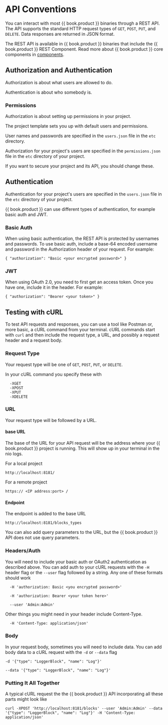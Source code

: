 # API Conventions

You can interact with most {{ book.product }} binaries through a REST API. The API supports the standard HTTP request types of `GET`, `POST`, `PUT`, and `DELETE`. Data responses are returned in JSON format.

The REST API is available in {{ book.product }} binaries that include the {{ book.product }} REST Component. Read more about {{ book.product }} core components in [components](../components/README.md).

## Authorization and Authentication

Authorization is about what users are allowed to do.

Authentication is about who somebody is.

### Permissions

Authorization is about setting up permissions in your project.

The project template sets you up with default users and permissions.

User names and passwords are specified in the `users.json` file in the `etc` directory. 

Authorization for your project's users are specified in the `permissions.json` file in the `etc` directory of your project.

If you want to secure your project and its API, you should change these.


## Authentication


Authentication for your project's users are specified in the `users.json` file in the `etc` directory of your project.

{{ book.product }} can use different types of authentication, for example basic auth and JWT.

### Basic Auth

When using basic authentication, the REST API is protected by usernames and passwords. To use basic auth, include a base-64 encoded username and password in the Authorization header of your request. For example:

`{ "authorization": "Basic <your encrypted password>" }`

### JWT

When using OAuth 2.0, you need to first get an access token. Once you have one, include it in the header. For example:

`{ "authorization": "Bearer <your token>" }`

## Testing with cURL

To test API requests and responses, you can use a tool like Postman or, more basic, a cURL command from your terminal. cURL commands start with `curl` and then include the request type, a URL, and possibly a request header and a request body.

### Request Type
Your request type will be one of `GET`, `POST`, `PUT`, or `DELETE`.

In your cURL command you specify these with

      -XGET
      -XPOST
      -XPUT
      -XDELETE

### URL
Your request type will be followed by a URL.

#### base URL
The base of the URL for your API request will be the address where your {{ book.product }} project is running. This will show up in your terminal in the nio logs.

For a local project

    http://localhost:8181/

For a remote project

    https:// <IP address:port> /

#### Endpoint

The endpoint is added to the base URL

    http://localhost:8181/blocks_types

You can also add query parameters to the URL, but the {{ book.product }} API does not use query parameters.

### Headers/Auth

You will need to include your basic auth or OAuth2 authentication as described above. You can add auth to your cURL requests with the `-H` header flag or the `--user` flag followed by a string. Any one of these formats should work

      -H 'authorization: Basic <you encrypted password>'

      -H 'authorization: Bearer <your token here>'

      --user 'Admin:Admin'

Other things you might need in your header include Content-Type.

      -H 'Content-Type: application/json'

### Body

In your request body, sometimes you will need to include data. You can add body data to a cURL request with the `-d` or `--data` flag

    -d '{"type": "LoggerBlock", "name": "Log"}'

    --data '{"type": "LoggerBlock", "name": "Log"}'


### Putting It All Together

A typical cURL request the the {{ book.product }} API incorporating all these parts might look like

    curl -XPOST 'http://localhost:8181/blocks' --user 'Admin:Admin' --data '{"type": "LoggerBlock", "name": "Log"}' -H 'Content-Type: application/json'
